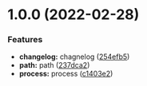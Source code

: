 # 1.0.0 (2022-02-28)


### Features

* **changelog:** chagnelog ([254efb5](https://github.com/836334258/node_practice/commit/254efb50725ed7cc04fd28b2c1c0cb39459284f4))
* **path:** path ([237dca2](https://github.com/836334258/node_practice/commit/237dca247ff4f1b938fd529c8717295d8217142d))
* **process:** process ([c1403e2](https://github.com/836334258/node_practice/commit/c1403e2dcfe0c2e1030a29af59b9e4829aa015ba))



